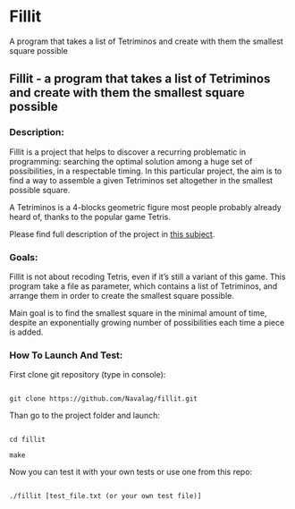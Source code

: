 # Fillit
A program that takes a list of Tetriminos and create with them the smallest square possible

## Fillit - a program that takes a list of Tetriminos and create with them the smallest square possible

### Description:

Fillit is a project that helps to discover a recurring problematic in programming: 
searching the optimal solution among a huge set of possibilities, in a respectable timing.
In this particular project, the aim is to find a way to assemble a given Tetriminos set altogether in the smallest possible square.

A Tetriminos is a 4-blocks geometric figure most people probably already heard of, thanks to the popular game Tetris.

Please find full description of the project in [this subject](https://github.com/Navalag/fillit/blob/master/fillit.en.pdf).

### Goals:

Fillit is not about recoding Tetris, even if it’s still a variant of this game.
This program take a file as parameter, which contains a list of Tetriminos, and arrange them in order to create the smallest square possible.

Main goal is to find the smallest square in the minimal amount of time, despite an exponentially growing number of possibilities each time a piece is added.

### How To Launch And Test:

First clone git repository (type in console):

```

git clone https://github.com/Navalag/fillit.git

```

Than go to the project folder and launch:

```

cd fillit

make

```

Now you can test it with your own tests or use one from this repo:

```

./fillit [test_file.txt (or your own test file)]

```
